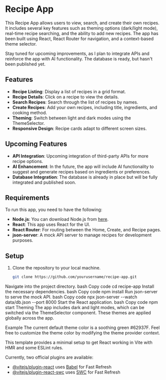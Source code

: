 # Recipe App

This Recipe App allows users to view, search, and create their own recipes. It includes several key features such as theming options (dark/light mode), real-time recipe searching, and the ability to add new recipes. The app has been built using React, React Router for navigation, and a context-based theme selector.

Stay tuned for upcoming improvements, as I plan to integrate APIs and reinforce the app with AI functionality. The database is ready, but hasn't been published yet.

## Features

- **Recipe Listing**: Display a list of recipes in a grid format.
- **Recipe Details**: Click on a recipe to view the details.
- **Search Recipes**: Search through the list of recipes by names.
- **Create Recipes**: Add your own recipes, including title, ingredients, and cooking method.
- **Theming**: Switch between light and dark modes using the ThemeSelector.
- **Responsive Design**: Recipe cards adapt to different screen sizes.

## Upcoming Features

- **API Integration**: Upcoming integration of third-party APIs for more recipe options.
- **AI Enhancement**: In the future, the app will include AI functionality to suggest and generate recipes based on ingredients or preferences.
- **Database Integration**: The database is already in place but will be fully integrated and published soon.

## Requirements

To run this app, you need to have the following:

- **Node.js**: You can download Node.js from [here](https://nodejs.org/).
- **React**: This app uses React for the UI.
- **React Router**: For routing between the Home, Create, and Recipe pages.
- **json-server**: A mock API server to manage recipes for development purposes.

## Setup

1. Clone the repository to your local machine.
   ```bash
   git clone https://github.com/yourusername/recipe-app.git
Navigate into the project directory.
bash
Copy code
cd recipe-app
Install the necessary dependencies.
bash
Copy code
npm install
Run json-server to serve the mock API.
bash
Copy code
npx json-server --watch data/db.json --port 8000
Start the React application.
bash
Copy code
npm start
Theming
The app includes dark and light modes, which can be switched via the ThemeSelector component. These themes are applied globally across the app.

Example
The current default theme color is a soothing green #62937F. Feel free to customize the theme color by modifying the theme provider context.



This template provides a minimal setup to get React working in Vite with HMR and some ESLint rules.

Currently, two official plugins are available:

- [@vitejs/plugin-react](https://github.com/vitejs/vite-plugin-react/blob/main/packages/plugin-react/README.md) uses [Babel](https://babeljs.io/) for Fast Refresh
- [@vitejs/plugin-react-swc](https://github.com/vitejs/vite-plugin-react-swc) uses [SWC](https://swc.rs/) for Fast Refresh
